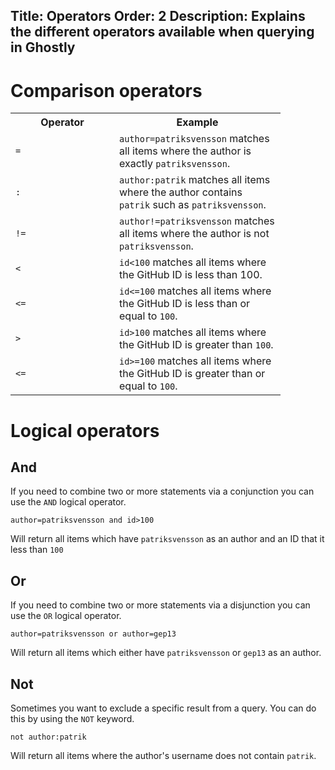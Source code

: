 ﻿Title: Operators
Order: 2
Description: Explains the different operators available when querying in Ghostly
---

# Comparison operators

<div class="table-responsive">
<table class="table">
  <tbody>
  <tr>
    <th width="150">Operator</th>
    <th width="250">Example</th>
  </tr>
  <tr>
    <td><code>=</code></td>
    <td>
        <code>author=patriksvensson</code> matches all items
        where the author is exactly <code>patriksvensson</code>.
    </td>
  </tr>
  <tr>
    <td><code>:</code></td>
    <td>
        <code>author:patrik</code> matches all items
        where the author contains <code>patrik</code> such as 
        <code>patriksvensson</code>.
    </td>
  </tr>
  <tr>
    <td><code>!=</code></td>
    <td>
        <code>author!=patriksvensson</code> matches all items
        where the author is not <code>patriksvensson</code>.
    </td>
  </tr>
  <tr>
    <td><code>&lt;</code></td>
    <td>
        <code>id&lt;100</code> matches all items
        where the GitHub ID is less than 100.
    </td>
  </tr>
  <tr>
    <td><code>&lt;=</code></td>
    <td>
        <code>id&lt;=100</code> matches all items
        where the GitHub ID is less than or equal to <code>100</code>.
    </td>
  </tr>
  <tr>
    <td><code>&gt;</code></td>
    <td>
        <code>id&gt;100</code> matches all items
        where the GitHub ID is greater than <code>100</code>.
    </td>
  </tr>
  <tr>
    <td><code>&lt;=</code></td>
    <td>
        <code>id&gt;=100</code> matches all items
        where the GitHub ID is greater than or equal to <code>100</code>.
    </td>
  </tr>
</tbody>
</table>
</div>

# Logical operators

## And

If you need to combine two or more statements via a conjunction you can use the `AND` logical operator.

```custom
author=patriksvensson and id>100
```

Will return all items which have `patriksvensson` as an author and
an ID that it less than `100`

## Or

If you need to combine two or more statements via a disjunction you can use the `OR` logical operator.

```custom
author=patriksvensson or author=gep13
```

Will return all items which either have `patriksvensson` or `gep13` as an author.

## Not

Sometimes you want to exclude a specific result from a query. You can do this by using the `NOT` keyword.

```custom
not author:patrik
```

Will return all items where the author's username does not contain `patrik`.